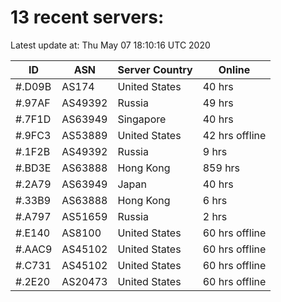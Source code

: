 # 13 recent servers:

Latest update at: Thu May 07 18:10:16 UTC 2020

| ID | ASN | Server Country | Online |
| -- | --- | -------------- | ------ |
| #.D09B | AS174 | United States | 40 hrs |
| #.97AF | AS49392 | Russia | 49 hrs |
| #.7F1D | AS63949 | Singapore | 40 hrs |
| #.9FC3 | AS53889 | United States | 42 hrs offline |
| #.1F2B | AS49392 | Russia | 9 hrs |
| #.BD3E | AS63888 | Hong Kong | 859 hrs |
| #.2A79 | AS63949 | Japan | 40 hrs |
| #.33B9 | AS63888 | Hong Kong | 6 hrs |
| #.A797 | AS51659 | Russia | 2 hrs |
| #.E140 | AS8100 | United States | 60 hrs offline |
| #.AAC9 | AS45102 | United States | 60 hrs offline |
| #.C731 | AS45102 | United States | 60 hrs offline |
| #.2E20 | AS20473 | United States | 60 hrs offline |


